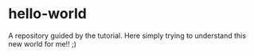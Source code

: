 # hello-world
A repository guided by the tutorial.
Here simply trying to understand this new world for me!! ;)
